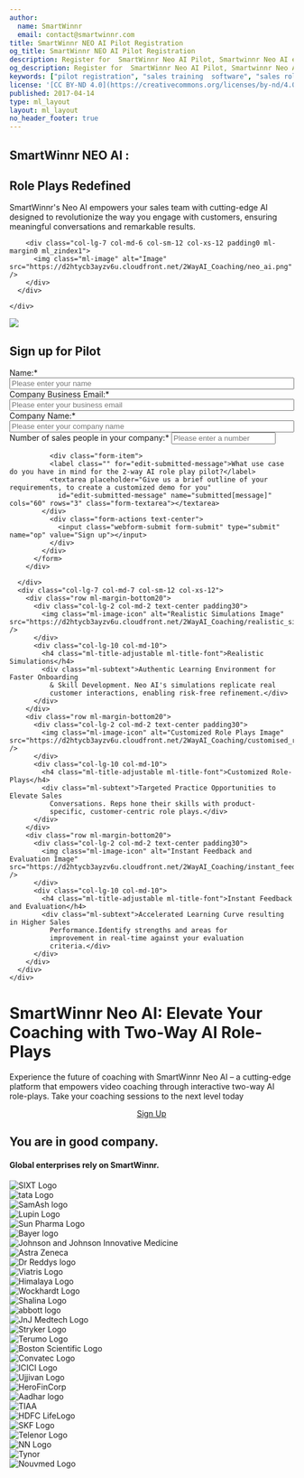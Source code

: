 ```yaml
---
author:
  name: SmartWinnr
  email: contact@smartwinnr.com
title: SmartWinnr NEO AI Pilot Registration
og_title: SmartWinnr NEO AI Pilot Registration
description: Register for  SmartWinnr Neo AI Pilot, Smartwinnr Neo AI enables your sales reps to practice and refine their conversations with HCPs, ensuring more effective and confident dialogues in the field. 
og_description: Register for  SmartWinnr Neo AI Pilot, Smartwinnr Neo AI enables your sales reps to practice and refine their conversations with HCPs, ensuring more effective and confident dialogues in the field.
keywords: ["pilot registration", "sales training  software", "sales role plays", "AI role plays","sales coaching software", "sales contest software", "two way ai coaching","SmartWinnr NEO AI"]
license: '[CC BY-ND 4.0](https://creativecommons.org/licenses/by-nd/4.0)'
published: 2017-04-14
type: ml_layout
layout: ml_layout
no_header_footer: true
---
```


<section>
  <div class="row padding50 ml-padding-right0 ml_blue_bg_gradient ml_div_contents_in_center">
    <div class="row ml-padding-bottom0 ml_body_text_white">
      <div class="row ml_div_contents_in_center">
        <div class="col-lg-5 col-md-6 col-sm-12 col-xs-12">
          <h1 class="ml-margin-top-sections">SmartWinnr NEO AI :</h1>
          <h1 class="ml-margin-top-sections">Role Plays Redefined</h1>
          <div class="ml-font20">SmartWinnr's Neo AI empowers your sales team with cutting-edge AI designed to
            revolutionize the way you engage with customers, ensuring meaningful conversations and remarkable results.
          </div>
        </div>

        <div class="col-lg-7 col-md-6 col-sm-12 col-xs-12 padding0 ml-margin0 ml_zindex1">
          <img class="ml-image" alt="Image" src="https://d2htycb3ayzv6u.cloudfront.net/2WayAI_Coaching/neo_ai.png" />
        </div>
      </div>

    </div>
  </div>

</section>

<div><img class="swoop" src="/images/swoop_mask.min.svg"></div>

<section class="ml-background-white">
  <div class="ml-container padding50">
    <div class="row ml-margin-bottom0 ml_div_contents_in_center">
      <div class="col-lg-5 col-md-5 col-sm-12 col-xs-12">
        <div class="row">
          <form class="ml_neo_request_demo_signup" name="smartwinnr-neo-demo-requests" action="/form-successful"
            method="POST" id="webform-client-form-ai-11" accept-charset="UTF-8" netlify>
            <div class="ml-margin-bottom20 text-center">
              <h2>Sign up for Pilot</h2>
            </div>
            <div>
              <div class="form-item">
                <label class="" for="edit-submitted-name">Name:<span class="form-required"
                  title="This field is required.">*</span></label>
                <input required="required" placeholder="Please enter your name" type="text" id="edit-submitted-first-name"
                  name="submitted[name]" value="" size="60" maxlength="128" class="form-text required" />
              </div>
              <div class="form-item">
                <label class="" for="edit-submitted-email">Company Business Email:<span class="form-required"
                  title="This field is required.">*</span></label>
                <input required="required" class="email form-text form-email required" placeholder="Please enter your business email"
                  type="email" id="edit-submitted-email" name="submitted[email]" size="60" />
              </div>
              <div class="form-item">
                <label class="" for="edit-submitted-company-name">Company Name:<span class="form-required"
                  title="This field is required.">*</span></label>
                <input required="required" class="email form-text form-email required" placeholder="Please enter your company name"
                  type="text" id="edit-submitted-company-name" name="submitted[company_name]" size="60" />
              </div>
              <div class="form-item">
                <label class="" for="edit-submitted-sales-people">Number of sales people in your company:<span class="form-required"
                  title="This field is required.">*</span></label>
                <input required="required" class="email form-text form-email required" placeholder="Please enter a number"
                  type="number" id="edit-submitted-sales-people" name="submitted[sales_people_number]" maxlength="128" />
              </div>
              
              <div class="form-item">
              <label class="" for="edit-submitted-message">What use case do you have in mind for the 2-way AI role play pilot?</label>
              <textarea placeholder="Give us a brief outline of your requirements, to create a customized demo for you"
                id="edit-submitted-message" name="submitted[message]" cols="60" rows="3" class="form-textarea"></textarea>
            </div>
              <div class="form-actions text-center">
                <input class="webform-submit form-submit" type="submit" name="op" value="Sign up"></input>
              </div>
            </div>
          </form>
        </div>

      </div>
      <div class="col-lg-7 col-md-7 col-sm-12 col-xs-12">
        <div class="row ml-margin-bottom20">
          <div class="col-lg-2 col-md-2 text-center padding30">
            <img class="ml-image-icon" alt="Realistic Simulations Image" src="https://d2htycb3ayzv6u.cloudfront.net/2WayAI_Coaching/realistic_simulations_icon.png" />
          </div>
          <div class="col-lg-10 col-md-10">
            <h4 class="ml-title-adjustable ml-title-font">Realistic Simulations</h4>
            <div class="ml-subtext">Authentic Learning Environment for Faster Onboarding
              & Skill Development. Neo AI's simulations replicate real
              customer interactions, enabling risk-free refinement.</div>
          </div>
        </div>
        <div class="row ml-margin-bottom20">
          <div class="col-lg-2 col-md-2 text-center padding30">
            <img class="ml-image-icon" alt="Customized Role Plays Image" src="https://d2htycb3ayzv6u.cloudfront.net/2WayAI_Coaching/customised_role_plays_icon.png" />
          </div>
          <div class="col-lg-10 col-md-10">
            <h4 class="ml-title-adjustable ml-title-font">Customized Role-Plays</h4>
            <div class="ml-subtext">Targeted Practice Opportunities to Elevate Sales
              Conversations. Reps hone their skills with product-
              specific, customer-centric role plays.</div>
          </div>
        </div>
        <div class="row ml-margin-bottom20">
          <div class="col-lg-2 col-md-2 text-center padding30">
            <img class="ml-image-icon" alt="Instant Feedback and Evaluation Image" src="https://d2htycb3ayzv6u.cloudfront.net/2WayAI_Coaching/instant_feedback_icon.png" />
          </div>
          <div class="col-lg-10 col-md-10">
            <h4 class="ml-title-adjustable ml-title-font">Instant Feedback and Evaluation</h4>
            <div class="ml-subtext">Accelerated Learning Curve resulting in Higher Sales
              Performance.Identify strengths and areas for
              improvement in real-time against your evaluation
              criteria.</div>
          </div>
        </div>
      </div>
    </div>
  </div>
</section>


<div class="row ml-margin0 ml-whySM">
  <div class="col-md-12 col-sm-12">
    <h1 class="ml_body_text_white text-center">SmartWinnr Neo AI: Elevate Your Coaching with Two-Way AI Role-Plays </h1>
    <div class="ml_body_text_white ml-subtext text-center ml_padding_desktop_20">Experience the future of coaching with
      SmartWinnr Neo AI – a cutting-edge platform that empowers video coaching through interactive two-way AI
      role-plays. Take your coaching sessions to the next level today </div>
    <p align="center" class="ml-margin-top50"><a class="ml-button text-capitalize" align="center"
        href="#webform-client-form-ai-11">Sign Up</a></p>
  </div>
</div>


<section class="ml-key-points ml-background-white">
  <div class="padding50 ml-padding-bottom10">
    <div class="row">
      <div class="col-md-12 col-sm-12">
        <h1 class="text-center ml_body_text_black ml-margin-bottom20">You are in good company.</h1>
        <h4 class="text-center ml_body_text_black ml-margin-bottom20">Global enterprises rely on SmartWinnr.</h4>
      </div>
    </div>
    <div class="row text-center paddingLogo">
      <div class="ml_logo_grid">
        <div class="ml_height_100_flex ml_div_contents_in_center">
          <img class="ml_company_logo_home ml_height_25" src="/images/org-logos/SIXT-logo.png" alt="SIXT Logo">
        </div>
        <div class="ml_height_100_flex ml_div_contents_in_center">
          <img class="ml_company_logo_home ml_height_40" src="/images/org-logos/TATA_consumer.png" alt="tata Logo">
        </div>
        <div class="ml_height_100_flex ml_div_contents_in_center">
          <img class="ml_company_logo_home ml_height_30" src="/images/org-logos/SamAsh.png" alt="SamAsh logo">
        </div>
        <div class="ml_height_100_flex ml_div_contents_in_center">
          <img class="ml_company_logo_home ml_height_55" src="/images/org-logos/Lupin-Logo.png" alt="Lupin Logo">
        </div>
        <div class="ml_height_100_flex ml_div_contents_in_center">
          <img class="ml_company_logo_home ml_height_70" src="/images/org-logos/Sun-Pharma.png" alt="Sun Pharma Logo">
        </div>
        <div class="ml_height_100_flex ml_div_contents_in_center">
          <img class="ml_company_logo_home ml_height_55" src="/images/org-logos/bayer-logo.svg" alt="Bayer logo">
        </div>
        <div class="ml_height_100_flex ml_div_contents_in_center">
          <img class="ml_company_logo_home ml_height_25" src="/images/org-logos/Johnson-Johnson-Innovative-Medicine-logo.png" alt="Johnson and Johnson Innovative Medicine">
        </div>
        <div class="ml_height_100_flex ml_div_contents_in_center">
          <img class="ml_company_logo_home ml_height_30" src="/images/org-logos/Astra_zeneca.png" alt="Astra Zeneca">
        </div>
        <div class="ml_height_100_flex ml_div_contents_in_center">
          <img class="ml_company_logo_home ml_height_30" src="/images/org-logos/Dr_reddys.png" alt="Dr Reddys logo">
        </div>
        <div class="ml_height_100_flex ml_div_contents_in_center">
          <img class="ml_company_logo_home ml_height_30" src="/images/org-logos/viatris-logo.png" alt="Viatris Logo">
        </div>
        <div class="ml_height_100_flex ml_div_contents_in_center">
          <img class="ml_company_logo_home ml_height_30" src="/images/org-logos/The_Himalaya_Drug_Company_logo.png" alt="Himalaya Logo">
        </div>
        <div class="ml_height_100_flex ml_div_contents_in_center">
          <img class="ml_company_logo_home ml_height_40" src="/images/org-logos/Wockhardt-logo.png" alt="Wockhardt Logo">
        </div>
        <div class="ml_height_100_flex ml_div_contents_in_center">
          <img class="ml_company_logo_home ml_height_50" src="/images/org-logos/Shalina_healthcare.png" alt="Shalina Logo">
        </div>
        <div class="ml_height_100_flex ml_div_contents_in_center">
          <img class="ml_company_logo_home ml_height_25" src="/images/org-logos/Abbott.png" alt="abbott logo">
        </div>
        <div class="ml_height_100_flex ml_div_contents_in_center">
          <img class="ml_company_logo_home ml_height_25" src="/images/org-logos/JnJ_MedTech.png" alt="JnJ Medtech Logo">
        </div>
        <div class="ml_height_100_flex ml_div_contents_in_center">
          <img class="ml_company_logo_home ml_height_20" src="/images/org-logos/Stryker-Logo.png" alt="Stryker Logo">
        </div>
        <div class="ml_height_100_flex ml_div_contents_in_center">
          <img class="ml_company_logo_home ml_height_25" src="/images/org-logos/Terumo-logo.png" alt="Terumo Logo">
        </div>
        <div class="ml_height_100_flex ml_div_contents_in_center">
          <img class="ml_company_logo_home ml_height_50" src="/images/org-logos/bsc.png" alt="Boston Scientific Logo">
        </div>
        <div class="ml_height_100_flex ml_div_contents_in_center">
          <img class="ml_company_logo_home ml_height_35" src="/images/org-logos/convatec-logo.png" alt="Convatec Logo">
        </div>
        <div class="ml_height_100_flex ml_div_contents_in_center">
          <img class="ml_company_logo_home ml_height_30" src="/images/org-logos/icici_bank_logo.webp" alt="ICICI Logo">
        </div>
        <div class="ml_height_100_flex ml_div_contents_in_center">
          <img class="ml_company_logo_home ml_height_25" src="/images/org-logos/Ujjivan-logo.png" alt="Ujjivan Logo">
        </div>
        <div class="ml_height_100_flex ml_div_contents_in_center">
          <img class="ml_company_logo_home ml_height_55 ml-margin-top10" src="/images/org-logos/Hero_FinCorp.png" alt="HeroFinCorp">
        </div>
        <div class="ml_height_100_flex ml_div_contents_in_center">
          <img class="ml_company_logo_home ml_height_35 ml-margin-top10" src="/images/org-logos/Aadhar_housing_finance.png" alt="Aadhar logo">
        </div>
        <div class="ml_height_100_flex ml_div_contents_in_center">
          <img class="ml_company_logo_home ml_height_20" src="/images/org-logos/TIAA-Logo.png" alt="TIAA">
        </div>
         <div class="ml_height_100_flex ml_div_contents_in_center">
          <img class="ml_company_logo_home ml_height_40" src="/images/org-logos/HDFC-life.png" alt="HDFC LifeLogo">
        </div>
        <div class="ml_height_100_flex ml_div_contents_in_center">
          <img class="ml_company_logo_home ml_height_25" src="/images/org-logos/skf-logo.png" alt="SKF Logo">
        </div>
        <div class="ml_height_100_flex ml_div_contents_in_center">
          <img class="ml_company_logo_home ml_height_25" src="/images/org-logos/telenor_new_lockup_black.png" alt="Telenor Logo">
        </div>
        <div class="ml_height_100_flex ml_div_contents_in_center">
          <img class="ml_company_logo_home ml_height_40" src="/images/org-logos/nn-logo.png" alt="NN Logo">
        </div>
        <div class="ml_height_100_flex ml_div_contents_in_center">
          <img class="ml_company_logo_home ml_height_40" src="/images/org-logos/tynor-logo.png" alt="Tynor">
        </div>
        <div class="ml_height_100_flex ml_div_contents_in_center">
          <img class="ml_company_logo_home ml_height_35" src="/images/org-logos/nouvmed logo.webp" alt="Nouvmed Logo">
        </div>
      </div>
    </div>
  </div>
</section>

<script>
  document.getElementById('edit-submitted-sales-people').addEventListener("keypress", function (evt) {
    if (evt.which != 8 && evt.which != 0 && evt.which < 48 || evt.which > 57)
    {
        evt.preventDefault();
    }
  });
</script>